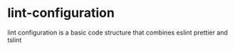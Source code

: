 # lint-configuration
lint configuration is a basic code structure that combines eslint prettier and tslint
